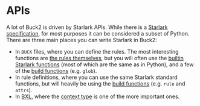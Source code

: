 # APIs

A lot of Buck2 is driven by Starlark APIs. While there is a
[Starlark specification](https://github.com/bazelbuild/starlark/blob/master/spec.md),
for most purposes it can be considered a subset of Python. There are three main
places you can write Starlark in Buck2:

- In `BUCK` files, where you can define the rules. The most interesting
  functions are [the rules themselves](../prelude/globals), but you will often
  use the [builtin Starlark functions](starlark) (most of which are the same as
  in Python), and a few of the [build functions](build) (e.g. `glob`).
- In rule definitions, where you can use the same Starlark standard functions,
  but will heavily be using the [build functions](build) (e.g. `rule` and
  `attrs`).
- In [BXL](../developers/bxl), where the [context type](bxl/bxl/Context) is one
  of the more important ones.
